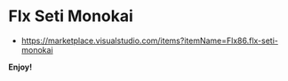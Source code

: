 # Flx Seti Monokai
* https://marketplace.visualstudio.com/items?itemName=Flx86.flx-seti-monokai

**Enjoy!**
